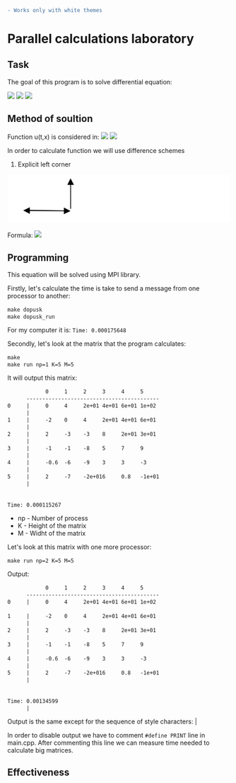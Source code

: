 ```diff
- Works only with white themes
```

# Parallel calculations laboratory

## Task
The goal of this program is to solve differential equation:

<img src="https://render.githubusercontent.com/render/math?math=\frac{\partial u(t, x)}{\partial t} \dotplus a\cdot \frac{\partial u(t, x)}{\partial x} = f(t,x)">
<img src="https://render.githubusercontent.com/render/math?math=u(0,x) = \varphi (x), 0 \leqslant x \leqslant X">
<img src="https://render.githubusercontent.com/render/math?math=u(t,0) = \psi (t), 0 \leqslant t \leqslant T">

## Method of soultion

Function u(t,x) is considered in:
<img src="https://render.githubusercontent.com/render/math?math=t = k\tau, 0 \leqslant k \leqslant K">
<img src="https://render.githubusercontent.com/render/math?math=x = mh, 0 \leqslant m \leqslant M">

In order to calculate function we will use difference schemes

1. Explicit left corner

![1](images/1.png)

Formula: <img src="https://render.githubusercontent.com/render/math?math=\frac{u_m^{k \dotplus 1} - u_m^{k}}{\tau} \dotplus \frac{u_m^{k} - u_{m - 1}^{k}}{h} = f_m^k, k = 0, ..., K - 1, m = 0, ..., M">

## Programming
This equation will be solved using MPI library.

Firstly, let's calculate the time is take to send a message from one processor to another:
```
make dopusk
make dopusk_run
```
For my computer it is: ```Time: 0.000175648```

Secondly, let's look at the matrix that the program calculates:
```
make 
make run np=1 K=5 M=5
```
It will output this matrix:
```
            0     1     2     3     4     5
      ------------------------------------------
0     |     0     4     2e+01 4e+01 6e+01 1e+02
      |
1     |     -2    0     4     2e+01 4e+01 6e+01
      |
2     |     2     -3    -3    8     2e+01 3e+01
      |
3     |     -1    -1    -8    5     7     9
      |
4     |     -0.6  -6    -9    3     3     -3
      |
5     |     2     -7    -2e+016     0.8   -1e+01
      |


Time: 0.000115267
```
- np - Number of process 
- K - Height of the matrix
- M - Widht of the matrix

Let's look at this matrix with one more processor:
```
make run np=2 K=5 M=5
```
Output:
```
            0     1     2     3     4     5
      ------------------------------------------
0     |     0     4     2e+01 4e+01 6e+01 1e+02

1     |     -2    0     4     2e+01 4e+01 6e+01
      |
2     |     2     -3    -3    8     2e+01 3e+01
      |
3     |     -1    -1    -8    5     7     9
      |
4     |     -0.6  -6    -9    3     3     -3
      |
5     |     2     -7    -2e+016     0.8   -1e+01
      |


Time: 0.00134599
      |                                          
```
Output is the same except for the sequence of style characters: | 

In order to disable output we have to comment ```#define PRINT``` line in main.cpp. After commenting this line we can measure time needed to calculate big matrices.

## Effectiveness








